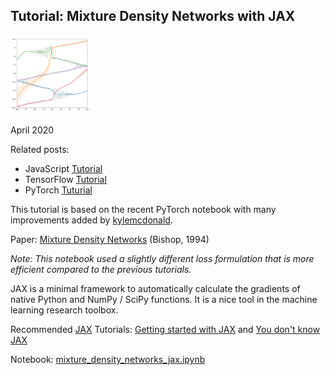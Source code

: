 ## Tutorial: Mixture Density Networks with JAX ##

<img src="mdn_image.png" width="25%"/>

April 2020

Related posts:
- JavaScript [Tutorial](http://blog.otoro.net/2015/06/14/mixture-density-networks/)
- TensorFlow [Tutorial](http://blog.otoro.net/2015/11/24/mixture-density-networks-with-tensorflow/)
- PyTorch [Tuturial](https://github.com/hardmaru/pytorch_notebooks/blob/master/mixture_density_networks.ipynb)

This tutorial is based on the recent PyTorch notebook with many improvements added by [kylemcdonald](https://github.com/kylemcdonald).

Paper: [Mixture Density Networks](https://publications.aston.ac.uk/id/eprint/373/1/NCRG_94_004.pdf) (Bishop, 1994)

*Note: This notebook used a slightly different loss formulation that is more efficient compared to the previous tutorials.*

JAX is a minimal framework to automatically calculate the gradients of native Python and NumPy / SciPy functions. It is a nice tool in the machine learning research toolbox.

Recommended [JAX](https://github.com/google/jax/) Tutorials: [Getting started with JAX](https://roberttlange.github.io/posts/2020/03/blog-post-10/) and [You don't know JAX](https://colinraffel.com/blog/you-don-t-know-jax.html)

Notebook: [mixture_density_networks_jax.ipynb](mixture_density_networks_jax.ipynb)
